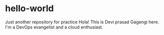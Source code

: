 # hello-world
Just another repository for practice
Hola! 
This is Devi prasad Gagengi here. I'm a DevOps evangelist and a cloud enthusiast.  
